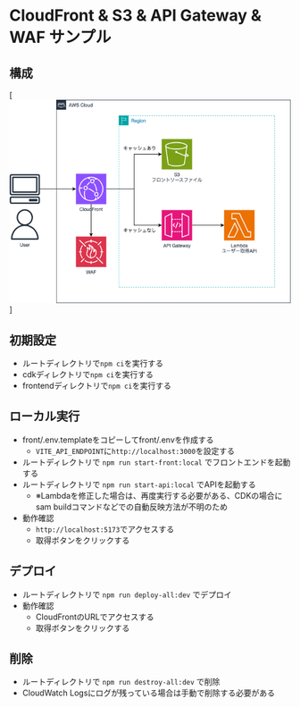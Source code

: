 # CloudFront & S3 & API Gateway & WAF サンプル

## 構成

[![構成図](./docs/cloudfront-s3-api-waf-sample.drawio.png)]

## 初期設定

- ルートディレクトリで`npm ci`を実行する
- cdkディレクトリで`npm ci`を実行する
- frontendディレクトリで`npm ci`を実行する

## ローカル実行

- front/.env.templateをコピーしてfront/.envを作成する
  - `VITE_API_ENDPOINT`に`http://localhost:3000`を設定する
- ルートディレクトリで `npm run start-front:local` でフロントエンドを起動する
- ルートディレクトリで `npm run start-api:local` でAPIを起動する
  - ※Lambdaを修正した場合は、再度実行する必要がある、CDKの場合にsam buildコマンドなどでの自動反映方法が不明のため
- 動作確認
  - `http://localhost:5173`でアクセスする
  - 取得ボタンをクリックする

## デプロイ

- ルートディレクトリで `npm run deploy-all:dev` でデプロイ
- 動作確認
  - CloudFrontのURLでアクセスする
  - 取得ボタンをクリックする

## 削除

- ルートディレクトリで `npm run destroy-all:dev` で削除
- CloudWatch Logsにログが残っている場合は手動で削除する必要がある
